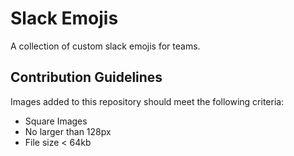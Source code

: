 # Slack Emojis

A collection of custom slack emojis for teams.  

## Contribution Guidelines
Images added to this repository should meet the following criteria:
- Square Images
- No larger than 128px
- File size < 64kb
